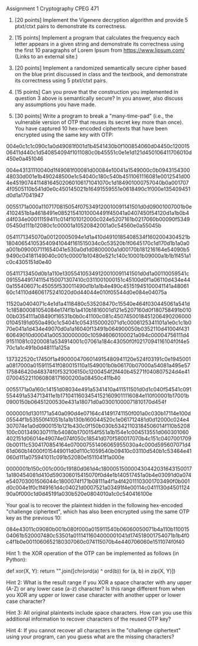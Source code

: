 Assignment 1 Cryptography
CPEG 471


1) [20 points] Implement the Vigenere decryption algorithm and provide 5 ptxt/ctxt pairs to demonstrate its correctness.

2) [15 points] Implement a program that calculates the frequency each letter appears in a given string and demonstrate its correctness using the first 10 paragraphs of Lorem Ipsum from https://www.lipsum.com/ (Links to an external site.)

3) [20 points] Implement a randomized semantically secure cipher based on the blue print discussed in class and the textbook, and demonstrate its correctness using 5 ptxt/ctxt pairs.

4) [15 points] Can you prove that the construction you implemented in question 3 above is semantically secure? In you answer, also discuss any assumptions you have made.

5) [30 points] Write a program to break a "many-time-pad" (i.e., the vulnerable version of OTP that reuses its secret key more than once). You have captured 10 hex-encoded ciphertexts that have been encrypted using the same key with OTP:


004e0c1c1c090c1a0d49081f001d1b4541430b0f100854060d04450c12001506411d440c1d540854094f1011080c0b45551c0e1e1d121d450106411706010d450e0a451046

004e43131110040d1f49081f00081d00084e10041a1549000c0b094315430048030d001e1b490248500e1c54040c180c540b4511061116081e0012541d004e451907441148164502060106171041070c1d184901000757040b0a0017074f0505110b541d0e0c450145021b16491559551e0618490c1f000e135409451d0d1a17041947

0055171a000a1107170815054f075349120010091141501d0d09001007001b0e4102451b1a4618491e08521541010004491f45041a0407450f54120d1a1b0b4d4f034e00011159411c014f101012000c024e5207161b0217060b00090f534905450d111b12080c1c00001a10520842001a0c54560e0a55045b

0541171345070a00120005094e1d1a410d4910185408534f1602004304521b180406541053540941044f161515034c0c53520b1f0645170c1d170d1b1a0a0a001b090007111654041e530a0d1d0800000a1d00170b181216164e54090b59490c04181149040c001c00001b10480e521c140c10001b09000a1b1b1f451a1c0c4305151d0e40

05411713450d0b1a110e130554105349120010091141501d0d1a00110059541c091554491741154150071307410c0311001000151c45100d0f1a06110d434e440a155406071c45055f530011490d1b1a1b4e490c45151945100041141a4806160c14110d4606175241020d0d44044e010f05544d0e084e04075a

11520a0404071c4e1d1a4118480c535208470c15540e464f030445061a541d1c185800081054084e174f1b1a410b1816001d121e5207160d0f180758491b01000b0354111a08490f16531b0b0c41100c081c450745001845120649020600001045191d050a490c1c54041c0543150002071d1c0006125341101a1e0c1c1b070e041a1d434e49070d0a1a16040f13491b064900050b0352110d41004f43160649010d00041a00530000000c105946060100021a094c00004756111d491511081c0200081a534914001c07061a184c43050f0f0217094116104f0f4e570c1a1c491b0d48111a125a

137322520c17450f1a4900004706014915480941120e524f03191c0e1945001a0817000a015911541f080015110a1549001b0b06170b07000a54081a495e57175846420d48374f0f532106150c1200454f2f440b45271f040807524d4e410700452211060808171600200a08450c411b40

0055171a0a160c14151d08034e491a5341410a411511501d0d1c040f54541c091554491a534713411e1b17104116034541521609011116084e110f00001b17001b0900150b06451200530e431a18071d0a03001000071810170d454f

0000001d1301171a540a090d4e07164c41491741150f001a0c030b17114e100d05544f1b53550f41051b1a1b130b160044520c1e061712481d0d12000c024e4307074e1a0d0900151b121b430c0f150b030b53421103184506014f110b5208100c0013490307111b54080b1700154f551a1b154e1c004513551d060301060402151d06014e49074e074f050c18541d070f580017070b4c151c04070017090b00111c5304170854164e070007551406065955030a4c000d595607071d461d060b14000f015449011d0d110c1059540b09410c03110d540b1c53464e41060d111a075941011c091b52080e1511041f1a000e

0000001b150c001c000c19180d061d4c1800051500004304420316431500171a180454081d410d590306015415070f0d4e1b140517451a0b4e03091d0a074e540703001506044c1800074f171b08111a4f1a4f42011103001703490f0b001d0c004e1f0c1f49161d4c04021d0007521a03491f4e00114c0411130d450112490a0f000c1d0d45191a030b520e0804010a1c0c540416100e

Your goal is to recover the plaintext hidden in the following hex-encoded "challenge ciphertext", which has also been encrypted using the same OTP key as the previous 10:

084e43011c09080b001b080f000a015911540b06060050071b4a110b11001504061b520007480c53501a0111411604000001041d174518001754071b1b4f0c4f1b0e0011060652180307060c074115070b4e440706060e1511074f0f40

Hint 1: the XOR operation of the OTP can be implemented as follows (in Python):

def xor(X, Y): return "".join([chr(ord(a) ^ ord(b)) for (a, b) in zip(X, Y)])

Hint 2: What is the result range if you XOR a space character with any upper (A-Z) or any lower case (a-z) character? Is this range different from when you XOR any upper or lower case character with another upper or lower case character?

Hint 3: All original plaintexts include space characters. How can you use this additional information to recover characters of the reused OTP key?

Hint 4: If you cannot recover all characters in the "challenge ciphertext" using your program, can you guess what are the missing characters?
